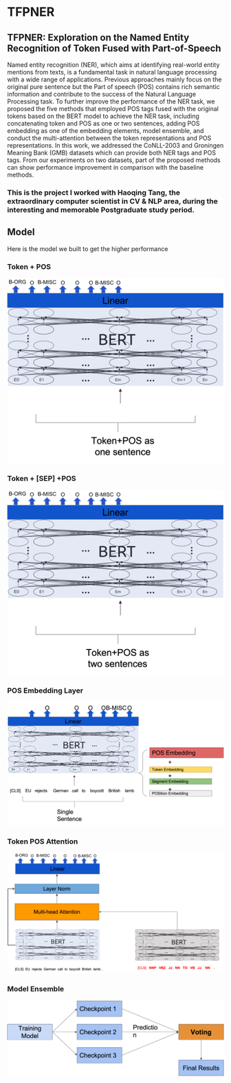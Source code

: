 # TFPNER
## TFPNER: Exploration on the Named Entity Recognition of Token Fused with Part-of-Speech
Named entity recognition (NER), which aims at identifying real-world entity mentions from texts, is a fundamental task in natural language processing with a wide range of applications. 
Previous approaches mainly focus on the original pure sentence but the Part of speech (POS) contains rich semantic information and contribute to the success of the Natural Language Processing task. 
To further improve the performance of the NER task, we proposed the five methods that employed POS tags fused with the original tokens based on the BERT model to achieve the NER task, including concatenating token and POS as one or two sentences, adding POS embedding as one of the embedding elements, model ensemble, and conduct the multi-attention between the token representations and POS representations. 
In this work, we addressed the CoNLL-2003 and Groningen Meaning Bank (GMB) datasets which can provide both NER tags and POS tags. From our experiments on two datasets, part of the proposed methods can show performance improvement in comparison with the baseline methods.
### This is the project I worked with Haoqing Tang, the extraordinary computer scientist in CV & NLP area, during the interesting and memorable Postgraduate study period.
## Model
Here is the model we built to get the higher performance
### Token + POS
![This is an image](https://github.com/Phoenix-JI/TFPNER/blob/main/Token%2BPOS.png)
### Token + [SEP] +POS
![This is an image](https://github.com/Phoenix-JI/TFPNER/blob/main/Token%2B%5BSEP%5D%2BPOS.png)
### POS Embedding Layer
![This is an image](https://github.com/Phoenix-JI/TFPNER/blob/main/POS%20Embedding%20Layer.png)
### Token POS Attention
![This is an image](https://github.com/Phoenix-JI/TFPNER/blob/main/Token%20POS%20Attention.png)
### Model Ensemble
![This is an image](https://github.com/Phoenix-JI/TFPNER/blob/main/Model%20Ensemble.png)
